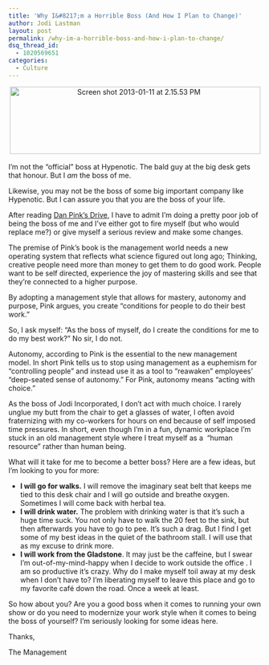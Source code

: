 ```yaml
---
title: 'Why I&#8217;m a Horrible Boss (And How I Plan to Change)'
author: Jodi Lastman
layout: post
permalink: /why-im-a-horrible-boss-and-how-i-plan-to-change/
dsq_thread_id:
  - 1020569651
categories:
  - Culture
---
```

<p style="text-align: center;">
  <a href="http://hypenotic.com/fun-stuff/10347/why-im-a-horrible-boss-and-how-i-plan-to-change/attachment/screen-shot-2013-01-11-at-2-15-53-pm" rel="attachment wp-att-10351"><img class="aligncenter  wp-image-10351" alt="Screen shot 2013-01-11 at 2.15.53 PM" src="http://hypenotic.com/wordpress/wp-content/uploads/2013/01/Screen-shot-2013-01-11-at-2.15.53-PM.png" width="499" height="134" /></a><a href="http://hypenotic.com/fun-stuff/10347/why-im-a-horrible-boss-and-how-i-plan-to-change/attachment/screen-shot-2013-01-11-at-2-05-48-pm" rel="attachment wp-att-10348"><br /> </a>
</p>

I&#8217;m not the &#8220;official&#8221; boss at Hypenotic. The bald guy at the big desk gets that honour. But I *am* the boss of me.

Likewise, you may not be the boss of some big important company like Hypenotic. But I can assure you that you are the boss of your life.

After reading [Dan Pink&#8217;s Drive,][1] I have to admit I&#8217;m doing a pretty poor job of being the boss of me and I&#8217;ve either got to fire myself (but who would replace me?) or give myself a serious review and make some changes.

The premise of Pink&#8217;s book is the management world needs a new operating system that reflects what science figured out long ago; Thinking, creative people need more than money to get them to do good work. People want to be self directed, experience the joy of mastering skills and see that they&#8217;re connected to a higher purpose.

By adopting a management style that allows for mastery, autonomy and purpose, Pink argues, you create &#8220;conditions for people to do their best work.&#8221;

So, I ask myself: &#8220;As the boss of myself, do I create the conditions for me to do my best work?&#8221; No sir, I do not.

Autonomy, according to Pink is the essential to the new management model. In short Pink tells us to stop using management as a euphemism for &#8220;controlling people&#8221; and instead use it as a tool to &#8220;reawaken&#8221; employees&#8217; &#8220;deep-seated sense of autonomy.&#8221; For Pink, autonomy means &#8220;acting with choice.&#8221;

As the boss of Jodi Incorporated, I don&#8217;t act with much choice. I rarely unglue my butt from the chair to get a glasses of water, I often avoid fraternizing with my co-workers for hours on end because of self imposed time pressures. In short, even though I&#8217;m in a fun, dynamic workplace I&#8217;m stuck in an old management style where I treat myself as a  &#8220;human resource&#8221; rather than human being.

What will it take for me to become a better boss? Here are a few ideas, but I&#8217;m looking to you for more:

*   **I will go for walks.** I will remove the imaginary seat belt that keeps me tied to this desk chair and I will go outside and breathe oxygen. Sometimes I will come back with herbal tea.
*   **I will drink water.** The problem with drinking water is that it&#8217;s such a huge time suck. You not only have to walk the 20 feet to the sink, but then afterwards you have to go to pee. It&#8217;s such a drag. But I find I get some of my best ideas in the quiet of the bathroom stall. I will use that as my excuse to drink more.
*   **I will work from the Gladstone**. It may just be the caffeine, but I swear I&#8217;m out-of-my-mind-happy when I decide to work outside the office . I am so productive it&#8217;s crazy. Why do I make myself toil away at my desk when I don&#8217;t have to? I&#8217;m liberating myself to leave this place and go to my favorite café down the road. Once a week at least.

So how about you? Are you a good boss when it comes to running your own show or do you need to modernize your work style when it comes to being the boss of yourself? I&#8217;m seriously looking for some ideas here.

Thanks,

The Management

&nbsp;

 [1]: http://www.danpink.com/books/drive